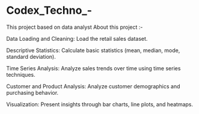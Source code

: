 # Codex_Techno_-
This project based on data analyst 
About this project :-

Data Loading and Cleaning: Load the retail sales dataset.

Descriptive Statistics: Calculate basic statistics (mean, median, mode, standard deviation).

Time Series Analysis: Analyze sales trends over time using time series techniques.

Customer and Product Analysis: Analyze customer demographics and purchasing behavior.

Visualization: Present insights through bar charts, line plots, and heatmaps.
